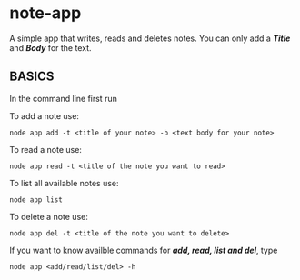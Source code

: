 # note-app

A simple app that writes, reads and deletes notes.
You can only add a ***Title*** and ***Body*** for the text. 

## BASICS

In the command line first run 

To add a note use:

```node app add -t <title of your note> -b <text body for your note>```

To read a note use:

```node app read -t <title of the note you want to read>```

To list all available notes use:

```node app list```

To delete a note use:

```node app del -t <title of the note you want to delete>```

If you want to know availble commands for ***add, read, list and del***, type 

``node app <add/read/list/del> -h``